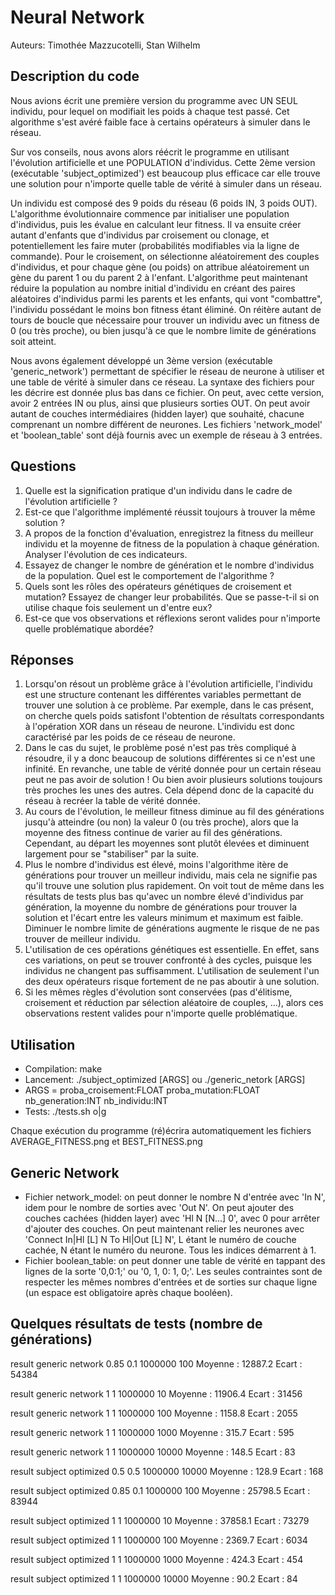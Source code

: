 Neural Network
==============
Auteurs: Timothée Mazzucotelli, Stan Wilhelm


Description du code
-------------------
Nous avions écrit une première version du programme avec UN SEUL individu, pour lequel on modifiait les poids à chaque test passé. Cet algorithme s'est avéré faible face à certains opérateurs à simuler dans le réseau.

Sur vos conseils, nous avons alors réécrit le programme en utilisant l'évolution artificielle et une POPULATION d'individus. Cette 2ème version (exécutable 'subject_optimized') est beaucoup plus efficace car elle trouve une solution pour n'importe quelle table de vérité à simuler dans un réseau.

Un individu est composé des 9 poids du réseau (6 poids IN, 3 poids OUT).
L'algorithme évolutionnaire commence par initialiser une population d'individus, puis les évalue en calculant leur fitness.
Il va ensuite créer autant d'enfants que d'individus par croisement ou clonage, et potentiellement les faire muter (probabilités modifiables via la ligne de commande).
Pour le croisement, on sélectionne aléatoirement des couples d'individus, et pour chaque gène (ou poids) on attribue aléatoirement un gène du parent 1 ou du parent 2 à l'enfant.
L'algorithme peut maintenant réduire la population au nombre initial d'individu en créant des paires aléatoires d'individus parmi les parents et les enfants, qui vont "combattre", l'individu possédant le moins bon fitness étant éliminé.
On réitère autant de tours de boucle que nécessaire pour trouver un individu avec un fitness de 0 (ou très proche), ou bien jusqu'à ce que le nombre limite de générations soit atteint.

Nous avons également développé un 3ème version (exécutable 'generic_network') permettant de spécifier le réseau de neurone à utiliser et une table de vérité à simuler dans ce réseau. La syntaxe des fichiers pour les décrire est donnée plus bas dans ce fichier. On peut, avec cette version, avoir 2 entrées IN ou plus, ainsi que plusieurs sorties OUT. On peut avoir autant de couches intermédiaires (hidden layer) que souhaité, chacune comprenant un nombre différent de neurones.
Les fichiers 'network_model' et 'boolean_table' sont déjà fournis avec un exemple de réseau à 3 entrées.


Questions
---------
 1. Quelle est la signification pratique d'un individu dans le cadre de l'évolution artificielle ?
 2. Est-ce que l'algorithme implémenté réussit toujours à trouver la même solution ?
 3. A propos de la fonction d'évaluation, enregistrez la fitness du meilleur individu et la moyenne de fitness de la population à chaque génération. Analyser l'évolution de ces indicateurs.
 4. Essayez de changer le nombre de génération et le nombre d'individus de la population. Quel est le comportement de l'algorithme ?
 5. Quels sont les rôles des opérateurs génétiques de croisement et mutation? Essayez de changer leur probabilités. Que se passe-t-il si on utilise chaque fois seulement un d'entre eux?
 6. Est-ce que vos observations et réflexions seront valides pour n'importe quelle problématique abordée?


Réponses
--------
 1. Lorsqu'on résout un problème grâce à l'évolution artificielle, l'individu est une structure contenant les différentes variables permettant de trouver une solution à ce problème. Par exemple, dans le cas présent, on cherche quels poids satisfont l'obtention de résultats correspondants à l'opération XOR dans un réseau de neurone. L'individu est donc caractérisé par les poids de ce réseau de neurone.
 2. Dans le cas du sujet, le problème posé n'est pas très compliqué à résoudre, il y a donc beaucoup de solutions différentes si ce n'est une infinité. En revanche, une table de vérité donnée pour un certain réseau peut ne pas avoir de solution ! Ou bien avoir plusieurs solutions toujours très proches les unes des autres. Cela dépend donc de la capacité du réseau à recréer la table de vérité donnée.
 3. Au cours de l'évolution, le meilleur fitness diminue au fil des générations jusqu'à atteindre (ou non) la valeur 0 (ou très proche), alors que la moyenne des fitness continue de varier au fil des générations. Cependant, au départ les moyennes sont plutôt élevées et diminuent largement pour se "stabiliser" par la suite. 
 4. Plus le nombre d'individus est élevé, moins l'algorithme itère de générations pour trouver un meilleur individu, mais cela ne signifie pas qu'il trouve une solution plus rapidement. On voit tout de même dans les résultats de tests plus bas qu'avec un nombre élevé d'individus par génération, la moyenne du nombre de générations pour trouver la solution et l'écart entre les valeurs minimum et maximum est faible.
 Diminuer le nombre limite de générations augmente le risque de ne pas trouver de meilleur individu.
 5. L'utilisation de ces opérations génétiques est essentielle. En effet, sans ces variations, on peut se trouver confronté à des cycles, puisque les individus ne changent pas suffisamment.
 L'utilisation de seulement l'un des deux opérateurs risque fortement de ne pas aboutir à une solution.
 6. Si les mêmes règles d'évolution sont conservées (pas d'élitisme, croisement et réduction par sélection aléatoire de couples, ...), alors ces observations restent valides pour n'importe quelle problématique.


Utilisation
-----------
 * Compilation: make
 * Lancement: ./subject_optimized [ARGS] ou ./generic_netork [ARGS]
 * ARGS = proba_croisement:FLOAT proba_mutation:FLOAT nb_generation:INT nb_individu:INT
 * Tests: ./tests.sh o|g
 
Chaque exécution du programme (ré)écrira automatiquement les fichiers AVERAGE_FITNESS.png et BEST_FITNESS.png


Generic Network
---------------
 * Fichier network_model: on peut donner le nombre N d'entrée avec 'In N', idem pour le nombre de sorties avec 'Out N'. On peut ajouter des couches cachées (hidden layer) avec 'Hl N [N...] 0', avec 0 pour arrêter d'ajouter des couches. On peut maintenant relier les neurones avec 'Connect In|Hl [L] N To Hl|Out [L] N', L étant le numéro de couche cachée, N étant le numéro du neurone. Tous les indices démarrent à 1.
 * Fichier boolean_table: on peut donner une table de vérité en tappant des lignes de la sorte '0,0:1;' ou '0, 1, 0: 1, 0;'. Les seules contraintes sont de respecter les mêmes nombres d'entrées et de sorties sur chaque ligne (un espace est obligatoire après chaque booléen).
 

Quelques résultats de tests (nombre de générations)
---------------------------------------------------

result generic network 0.85 0.1 1000000 100
Moyenne : 12887.2
Ecart   : 54384

result generic network 1 1 1000000 10
Moyenne : 11906.4
Ecart   : 31456

result generic network 1 1 1000000 100
Moyenne : 1158.8
Ecart   : 2055

result generic network 1 1 1000000 1000
Moyenne : 315.7
Ecart   : 595

result generic network 1 1 1000000 10000
Moyenne : 148.5
Ecart   : 83

result subject optimized 0.5 0.5 1000000 10000
Moyenne : 128.9
Ecart   : 168

result subject optimized 0.85 0.1 1000000 100
Moyenne : 25798.5
Ecart   : 83944

result subject optimized 1 1 1000000 10
Moyenne : 37858.1
Ecart   : 73279

result subject optimized 1 1 1000000 100
Moyenne : 2369.7
Ecart   : 6034

result subject optimized 1 1 1000000 1000
Moyenne : 424.3
Ecart   : 454

result subject optimized 1 1 1000000 10000
Moyenne : 90.2
Ecart   : 84

